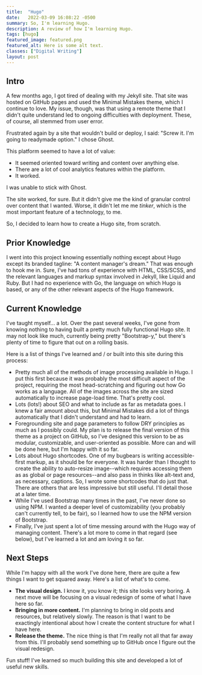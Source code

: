```yaml
---
title:  "Hugo"
date:   2022-03-09 16:08:22 -0500
summary: So, I'm learning Hugo.
description: A review of how I'm learning Hugo.
tags: [hugo]
featured_image: featured.png
featured_alt: Here is some alt text.
classes: ["Digital Writing"]
layout: post
---
```


## Intro

A few months ago, I got tired of dealing with my Jekyll site. That site was hosted on GitHub pages and used the Minimal Mistakes theme, which I continue to love. My issue, though, was that using a remote theme that I didn't quite understand led to ongoing difficulties with deployment. These, of course, all stemmed from user error.

Frustrated again by a site that wouldn't build or deploy, I said: "Screw it. I'm going to readymade option." I chose Ghost.

This platform seemed to have a lot of value:

- It seemed oriented toward writing and content over anything else.
- There are a lot of cool analytics features within the platform.
- It worked.

I was unable to stick with Ghost.

The site worked, for sure. But it didn't give me the kind of granular control over content that I wanted. Worse, it didn't let me me *tinker*, which is the most important feature of a technology, to me.

So, I decided to learn how to create a Hugo site, from scratch.

## Prior Knowledge

I went into this project knowing essentially nothing except about Hugo except its branded tagline: "A content manager's dream." That was enough to hook me in. Sure, I've had tons of experience with HTML, CSS/SCSS, and the relevant languages and markup syntax involved in Jekyll, like Liquid and Ruby. But I had no experience with Go, the language on which Hugo is based, or any of the other relevant aspects of the Hugo framework.

## Current Knowledge

I've taught myself... a lot. Over the past several weeks, I've gone from knowing nothing to having built a pretty much fully functional Hugo site. It may not look like much, currently being pretty "Bootstrap-y," but there's plenty of time to figure that out on a rolling basis.

Here is a list of things I've learned and / or built into this site during this process:

- Pretty much all of the methods of image processing available in Hugo. I put this first because it was probably the most difficult aspect of the project, requiring the most head-scratching and figuring out how Go works as a language. All of the images across the site are sized automatically to increase page-load time. That's pretty cool.
- Lots (lots!) about SEO and what to include as far as metadata goes. I knew a fair amount about this, but Minimal Mistakes did a lot of things automatically that I didn't understand and had to learn.
- Foregrounding site and page parameters to follow DRY principles as much as I possibly could. My plan is to release the final version of this theme as a project on GitHub, so I've designed this version to be as modular, customizable, and user-oriented as possible. More can and will be done here, but I'm happy with it so far.
- Lots about Hugo shortcodes. One of my bugbears is writing accessible-first markup, as it should be for everyone. It was harder than I thought to create the ability to auto-resize image--which requires accessing them as as global or page resources--and also pass in thinks like alt-text and, as necessary, captions. So, I wrote some shortcodes that do just that. There are others that are less impressive but still useful. I'll detail those at a later time.
- While I've used Bootstrap many times in the past, I've never done so using NPM. I wanted a deeper level of customizability (you probably can't currently tell, to be fair), so I learned how to use the NPM version of Bootstrap.
- Finally, I've just spent a lot of time messing around with the Hugo way of managing content. There's a lot more to come in that regard (see below), but I've learned a lot and am loving it so far.

## Next Steps

While I'm happy with all the work I've done here, there are quite a few things I want to get squared away. Here's a list of what's to come.

- **The visual design.** I know it, you know it; this site looks very boring. A next move will be focusing on a visual redesign of some of what I have here so far.
- **Bringing in more content.** I'm planning to bring in old posts and resources, but relatively slowly. The reason is that I want to be exactingly intentional about how I create the content structure for what I have here.
- **Release the theme.** The nice thing is that I'm really not all that far away from this. I'll probably send something up to GitHub once I figure out the visual redesign.

Fun stuff! I've learned so much building this site and developed a lot of useful new skills.
